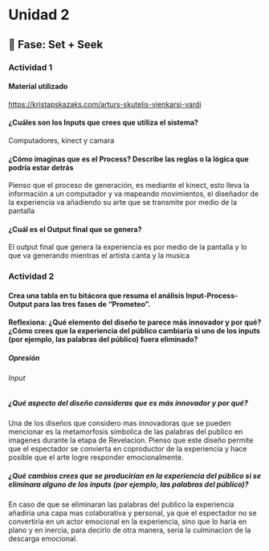 # Unidad 2

## 🔎 Fase: Set + Seek

### Actividad 1

#### Material utilizado

https://kristapskazaks.com/arturs-skutelis-vienkarsi-vardi

#### ¿Cuáles son los Inputs que crees que utiliza el sistema?

Computadores, kinect y camara 

#### ¿Cómo imaginas que es el Process? Describe las reglas o la lógica que podría estar detrás

Pienso que el proceso de generación, es mediante el kinect, esto lleva la información a un computador y va mapeando movimientos, el diseñador de la experiencia va añadiendo su arte que se transmite por medio de la pantalla 

#### ¿Cuál es el Output final que se genera?

El output final que genera la experiencia es por medio de la pantalla y lo que va generando mientras el artista canta  y la musica 

### Actividad 2

#### Crea una tabla en tu bitácora que resuma el análisis Input-Process-Output para las tres fases de “Prometeo”.


#### Reflexiona: ¿Qué elemento del diseño te parece más innovador y por qué? ¿Cómo crees que la experiencia del público cambiaría si uno de los inputs (por ejemplo, las palabras del público) fuera eliminado?

##### Opresión 

###### Input



##### ¿Qué aspecto del diseño consideras que es más innovador y por qué?

Una de los diseños que considero mas innovadoras que se pueden mencionar es la metamorfosis simbolica de las palabras del publico en imagenes durante la etapa de Revelacion. Pienso que este diseño permite que el espectador se convierta en coproductor de la experiencia y hace posible que el arte logre responder emocionalmente.

##### ¿Qué cambios crees que se producirían en la experiencia del público si se eliminara alguno de los inputs (por ejemplo, las palabras del público)?

En caso de que se eliminaran las palabras del publico la experiencia añadiria una capa mas colaborativa y personal, ya que el espectador no se convertiria en un actor emocional en la experiencia, sino que lo haria en plano y en inercia, para decirlo de otra manera, seria la culminacion de la descarga emocional.
